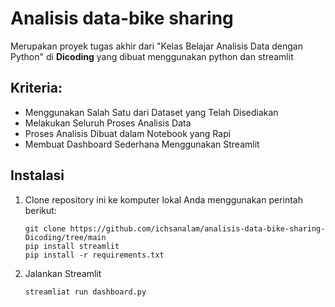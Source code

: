 # Analisis data-bike sharing
Merupakan proyek tugas akhir dari "Kelas Belajar Analisis Data dengan Python" di **Dicoding** yang dibuat menggunakan python dan streamlit

## Kriteria:
- Menggunakan Salah Satu dari Dataset yang Telah Disediakan
- Melakukan Seluruh Proses Analisis Data
- Proses Analisis Dibuat dalam Notebook yang Rapi
- Membuat Dashboard Sederhana Menggunakan Streamlit

## Instalasi
1. Clone repository ini ke komputer lokal Anda menggunakan perintah berikut:
   ```shell
   git clone https://github.com/ichsanalam/analisis-data-bike-sharing-Dicoding/tree/main
   pip install streamlit
   pip install -r requirements.txt
   ```
2. Jalankan Streamlit
   ```shell
   streamliat run dashboard.py
   ```
